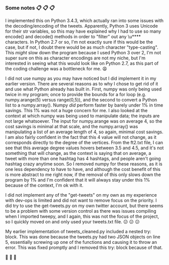### Some notes :clipboard: :clipboard: :clipboard:
I implemented this on Python 3.4.3, which actually ran into some issues with the decoding/encoding of the tweets. Apparently, Python 3 uses Unicode for their str variables, so this may have explained why I had to use so many encode() and decode() methods in order to "filter" out any \u**** characters. In Python 2.7 or so, I'm not exactly sure if this would be the case, but if not, I doubt there would be as much character "type-casting". This *might* slow down the program because I used Python 3 over 2, I'm not super sure on this as character encodings are not my niche, but I'm interested in seeing what this would look like on Python 2.7, as this part of the coding challenge was a bottleneck for me. :weary:

I did not use numpy as you may have noticed but I did implement it in my earlier version. There are several reasons as to why I chose to get rid of it and use what Python already has built in. First, numpy was only being used twice in my program; once to provide the bounds for a for loop (e.g. numpy.arange(5) versus range(0,5)), and the second to convert a Python list to a numpy.array(). Numpy *did* perform faster by barely under 1% in time savings. This 1% was not a huge concern for me. I also looked at the context at which numpy was being used to manipulate data; the inputs are not large whatsoever. The input for numpy.arange was on average 4, so the cost savings is minimal at that scale, and the numpy.array() was manipulating a list of an average length of 4, so again, minimal cost savings. I am also fairly confident in the fact that this 4 value will not change, as it corresponds directly to the degree of the vertices. From the ft2.txt file, I can see that this average degree values hovers between 3.5 and 4.5, and it's not something that will change, as the context is saying that on average, a tweet with more than one hashtag has 4 hashtags, and people aren't going hashtag crazy anytime soon. So I removed numpy for these reasons, as it is one less dependency to have to have, and although the cost benefit of this is more abstract to me right now, if the removal of this only slows down the program by 1% and I'm confident that it will always stay under this 1% because of the context, I'm ok with it. 

I did not implement any of the "get-tweets" on my own as my experience with dev-ops is limited and did not want to remove focus on the priority. I did try to use the get-tweets.py on my own twitter account, but there seems to be a problem with some version control as there was issues compiling when I imported tweepy, and I again, this was not the focus of the project, so I quickly moved on and only used your tweets.txt file. :confused: :confused: :confused:

My earlier implementation of tweets_cleaned.py included a nested try: block. This was done because the tweets.py had two JSON objects on line 5, essentially screwing up one of the functions and causing it to throw an error. This was fixed promptly and I removed this try: block because of that.

:moyai: :moyai: :moyai:
